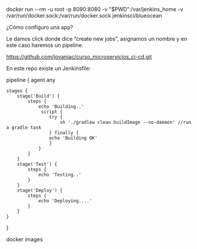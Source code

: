 
docker run --rm  -u root -p 8090:8080 -v "$PWD":/var/jenkins_home -v /var/run/docker.sock:/var/run/docker.sock jenkinsci/blueocean


  ¿Cómo configuro una app?

Le damos click donde dice “create new jobs”, asignamos un nombre y en este caso haremos un pipeline.

https://github.com/jovaniac/curso_microservicios_ci-cd.git

En este repo existe un Jenkinsfile:

pipeline {
    agent any

    stages {
        stage('Build') {
            steps {
                echo 'Building..'
                 script {
                    try {
                        sh './gradlew clean buildImage --no-daemon' //run a gradle task
                    } finally {
                    echo 'Building OK'
                    }
                }       
            }
        }
        stage('Test') {
            steps {
                echo 'Testing..'
            }
        }
        stage('Deploy') {
            steps {
                echo 'Deploying....'
            }
        }
    }
}

docker images